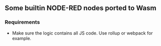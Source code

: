 ## Some builtin NODE-RED nodes ported to Wasm

### Requirements

- Make sure the logic contains all JS code. Use rollup or webpack for example.